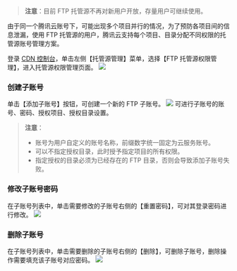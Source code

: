 > **注意**：目前 FTP 托管源不再对新用户开放，存量用户可继续使用。

由于同一个腾讯云账号下，可能出现多个项目并行的情况，为了预防各项目间的信息泄漏，使用 FTP 托管源的用户，腾讯云支持每个项目、目录分配不同权限的托管源账号管理方案。

登录 [CDN 控制台](https://console.cloud.tencent.com/cdn)，单击左侧【托管源管理】菜单，选择【FTP 托管源权限管理】，进入托管源权限管理页面。
![](https://mc.qcloudimg.com/static/img/394f0b09f9b8a4cf9a705c326c06635e/1.png)
### 创建子账号
单击【添加子账号】按钮，可创建一个新的 FTP 子账号。
![](https://mc.qcloudimg.com/static/img/e364f6d1831d4bd662f97640b3a7517b/create_account.png)
可进行子账号的账号、密码、授权项目、授权目录设置。
> **注意**：
> + 账号为用户自定义的账号名称，前缀数字统一固定为云服务账号。
> + 可以不指定授权目录，此时授予指定项目的所有权限。
> + 指定授权的目录必须为已经存在的 FTP 目录，否则会导致添加子账号失败。

### 修改子账号密码
在子账号列表中，单击需要修改的子账号右侧的【重置密码】，可对其登录密码进行修改。
![](https://mc.qcloudimg.com/static/img/6abef77ccfe2bbc1934d7644473087cb/reset_password.png)

### 删除子账号
在子账号列表中，单击需要删除的子账号右侧的【删除】，可删除子账号，删除操作需要填充该子账号对应密码。
![](https://mc.qcloudimg.com/static/img/45a1090cbfcf19879b2321a1393bdd5e/del_account.png)
